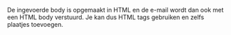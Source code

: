 De ingevoerde body is opgemaakt in HTML en de e-mail wordt dan ook met een HTML body verstuurd. Je kan dus HTML tags gebruiken en zelfs plaatjes toevoegen.